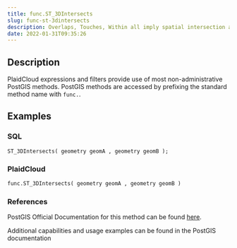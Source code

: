 ```yaml
---
title: func.ST_3DIntersects
slug: func-st-3dintersects
description: Overlaps, Touches, Within all imply spatial intersection and if any returns true, then the geometries also spatially intersect
date: 2022-01-31T09:35:26
---
```



## Description


PlaidCloud expressions and filters provide use of most non-administrative PostGIS methods. PostGIS methods are accessed by prefixing the standard method name with `func.`.



## Examples


### SQL



```
ST_3DIntersects( geometry geomA , geometry geomB );
```


### PlaidCloud



```python
func.ST_3DIntersects( geometry geomA , geometry geomB )
```


### References


PostGIS Official Documentation for this method can be found [here](https://postgis.net/docs/manual-3.1/ST_3DIntersects.html).



Additional capabilities and usage examples can be found in the PostGIS documentation

